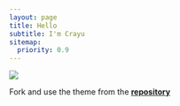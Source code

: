 ```yaml
---
layout: page
title: Hello
subtitle: I'm Crayu
sitemap:
  priority: 0.9
---
```


<img src="{{ '/assets/img/pudhina.jpg' | prepend: site.baseurl }}" id="about-img">

<div id="describe-text">
	<p></p>
	<p>Fork and use the theme from the <strong> <a href="https://github.com/knhash/Pudhina"> repository</a> </strong></p>
</div>